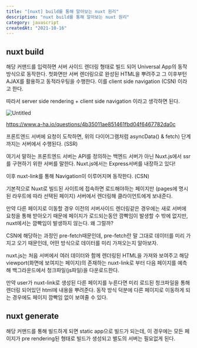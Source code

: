 ```yaml
---
title: "[nuxt] build를 통해 알아보는 nuxt 원리"
description: "nuxt build를 통해 알아보는 nuxt 원리"
category: javascript
createdAt: "2021-10-16"
---
```


## nuxt build

해당 커맨드를 입력하면 서버 사이드 렌더링 형태로 빌드 되어 Universal App의 동작 방식으로 동작한다. 첫화면만 서버 렌더링으로 완성된 HTML을 뿌려주고 그 이후부턴 AJAX를 활용하고 동적라우팅을 수행한다. 이를 client side navigation (CSN) 이라고 한다.

따라서 server side rendering + client side navigation 이라고 생각하면 된다.

![Untitled](https://s3-us-west-2.amazonaws.com/secure.notion-static.com/040bbd32-cc00-45f4-9c0d-882087346d45/Untitled.png)

https://www.a-ha.io/questions/4b35011ae851461fbd04f6467782da0c

프론트엔드 서버에 요청이 도착하면, 위의 다이어그램처럼 asyncData() & fetch) 단계 까지는 서버에서 수행된다. (SSR)

여기서 말하는 프론트엔드 서버는 API를 정의하는 백엔드 서버가 아닌 Nuxt.js에서 ssr를 구현하기 위한 서버를 말한다. Nuxt.js에서는 Express서버를 내장하고 있다!

이후 nuxt-link를 통해 Navigation이 이루어지며 동작한다. (CSN)

기본적으로 Nuxt로 빌드된 사이트에 접속하면 로드해야하는 페이지만 (pages에 명시된 라우트에 따라 선택된 페이지) 서버에서 렌더링해 클라이언트에게 보내준다.

만약 다른 페이지로 이동할 경우 이전의 서버사이드 렌더링같은 경우에는 새로 서버에 요청을 통해 받아오기 때문에 페이지가 로드되는동안 깜빡임이 발생할 수 밖에 없지만, nuxt에서는 깜빡임이 발생하지 않는다. 왜 그럴까?

CSN에 해당하는 과정인 pre-fetch때문인데, pre-fetch란 말 그대로 데이터를 미리 가지고 오기 때문인데, 어떤 방식으로 데이터를 미리 가져오는지 알아보자.

nuxt.js는 처음 서버에서 여러 데이터와 함께 렌더링된 HTML을 가져와 보여주고 해당 viewport(화면에 보여지는 페이지)의 존재하는 nuxt-link로 부터 다음 페이지를 예측해 백그라운드에서 청크파일(js파일)을 다운로드한다.

만약 user가 nuxt-link로 생성된 다른 페이지를 누른다면 미리 로드된 청크파일을 통해 렌더링 되어있던 html에 내용을 뿌려준다. 동작 방식 덕분에 다른 페이지로 이동하게 되는 경우에도 페이지 깜빡임 없이 보여줄 수 있다.

## nuxt generate

해당 커맨드를 통해 빌드하게 되면 static app으로 빌드가 되는데, 이 경우에는 모든 페이지가 pre rendering된 형태로 빌드가 생성되고 별도의 서버는 필요없게 된다.
